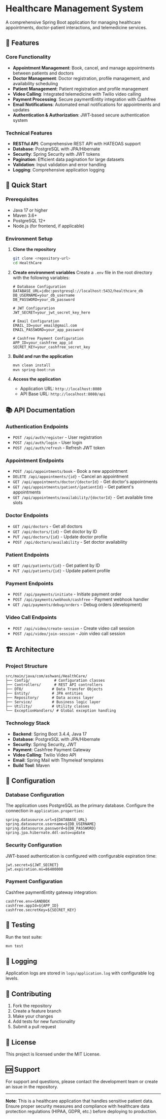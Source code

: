 # Healthcare Management System

A comprehensive Spring Boot application for managing healthcare appointments, doctor-patient interactions, and telemedicine services.

## 🏥 Features

### Core Functionality
- **Appointment Management**: Book, cancel, and manage appointments between patients and doctors
- **Doctor Management**: Doctor registration, profile management, and availability scheduling
- **Patient Management**: Patient registration and profile management
- **Video Calling**: Integrated telemedicine with Twilio video calling
- **Payment Processing**: Secure paymentEntity integration with Cashfree
- **Email Notifications**: Automated email notifications for appointments and updates
- **Authentication & Authorization**: JWT-based secure authentication system

### Technical Features
- **RESTful API**: Comprehensive REST API with HATEOAS support
- **Database**: PostgreSQL with JPA/Hibernate
- **Security**: Spring Security with JWT tokens
- **Pagination**: Efficient data pagination for large datasets
- **Validation**: Input validation and error handling
- **Logging**: Comprehensive application logging

## 🚀 Quick Start

### Prerequisites
- Java 17 or higher
- Maven 3.6+
- PostgreSQL 12+
- Node.js (for frontend, if applicable)

### Environment Setup

1. **Clone the repository**
   ```bash
   git clone <repository-url>
   cd HealthCare
   ```

2. **Create environment variables**
   Create a `.env` file in the root directory with the following variables:
   ```env
   # Database Configuration
   DATABASE_URL=jdbc:postgresql://localhost:5432/healthcare_db
   DB_USERNAME=your_db_username
   DB_PASSWORD=your_db_password
   
   # JWT Configuration
   JWT_SECRET=your_jwt_secret_key_here
   
   # Email Configuration
   EMAIL_ID=your_email@gmail.com
   EMAIL_PASSWORD=your_app_password
   
   # Cashfree Payment Configuration
   APP_ID=your_cashfree_app_id
   SECRET_KEY=your_cashfree_secret_key
   ```

3. **Build and run the application**
   ```bash
   mvn clean install
   mvn spring-boot:run
   ```

4. **Access the application**
   - Application URL: `http://localhost:8080`
   - API Base URL: `http://localhost:8080/api`

## 📚 API Documentation

### Authentication Endpoints
- `POST /api/auth/register` - User registration
- `POST /api/auth/login` - User login
- `POST /api/auth/refresh` - Refresh JWT token

### Appointment Endpoints
- `POST /api/appointments/book` - Book a new appointment
- `DELETE /api/appointments/{id}` - Cancel an appointment
- `GET /api/appointments/doctor/{doctorId}` - Get doctor's appointments
- `GET /api/appointments/patient/{patientId}` - Get patient's appointments
- `GET /api/appointments/availability/{doctorId}` - Get available time slots

### Doctor Endpoints
- `GET /api/doctors` - Get all doctors
- `GET /api/doctors/{id}` - Get doctor by ID
- `PUT /api/doctors/{id}` - Update doctor profile
- `POST /api/doctors/availability` - Set doctor availability

### Patient Endpoints
- `GET /api/patients/{id}` - Get patient by ID
- `PUT /api/patients/{id}` - Update patient profile

### Payment Endpoints
- `POST /api/payments/initiate` - Initiate payment order
- `POST /api/payments/webhook/cashfree` - Payment webhook handler
- `GET /api/payments/debug/orders` - Debug orders (development)

### Video Call Endpoints
- `POST /api/video/create-session` - Create video call session
- `POST /api/video/join-session` - Join video call session

## 🏗️ Architecture

### Project Structure
```
src/main/java/com/ashwani/HealthCare/
├── Config/           # Configuration classes
├── Controllers/      # REST API controllers
├── DTO/             # Data Transfer Objects
├── Entity/          # JPA entities
├── Repository/      # Data access layer
├── Service/         # Business logic layer
├── Utility/         # Utility classes
└── ExceptionHandlers/ # Global exception handling
```

### Technology Stack
- **Backend**: Spring Boot 3.4.4, Java 17
- **Database**: PostgreSQL with JPA/Hibernate
- **Security**: Spring Security, JWT
- **Payment**: Cashfree Payment Gateway
- **Video Calling**: Twilio Video API
- **Email**: Spring Mail with Thymeleaf templates
- **Build Tool**: Maven

## 🔧 Configuration

### Database Configuration
The application uses PostgreSQL as the primary database. Configure the connection in `application.properties`:

```properties
spring.datasource.url=${DATABASE_URL}
spring.datasource.username=${DB_USERNAME}
spring.datasource.password=${DB_PASSWORD}
spring.jpa.hibernate.ddl-auto=update
```

### Security Configuration
JWT-based authentication is configured with configurable expiration time:

```properties
jwt.secret=${JWT_SECRET}
jwt.expiration.ms=86400000
```

### Payment Configuration
Cashfree paymentEntity gateway integration:

```properties
cashfree.env=SANDBOX
cashfree.appId=${APP_ID}
cashfree.secretKey=${SECRET_KEY}
```

## 🧪 Testing

Run the test suite:
```bash
mvn test
```

## 📝 Logging

Application logs are stored in `logs/application.log` with configurable log levels.

## 🤝 Contributing

1. Fork the repository
2. Create a feature branch
3. Make your changes
4. Add tests for new functionality
5. Submit a pull request

## 📄 License

This project is licensed under the MIT License.

## 🆘 Support

For support and questions, please contact the development team or create an issue in the repository.

---

**Note**: This is a healthcare application that handles sensitive patient data. Ensure proper security measures and compliance with healthcare data protection regulations (HIPAA, GDPR, etc.) before deploying to production.